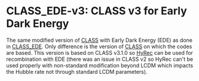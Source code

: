 # CLASS_EDE-v3: CLASS v3 for Early Dark Energy

The same modified version of [CLASS](https://github.com/lesgourg/class_public) with Early Dark Energy (EDE) as done in [CLASS_EDE](https://github.com/mwt5345/class_ede/blob/master/README.md). Only difference is the version of [CLASS](https://github.com/lesgourg/class_public) on which the codes are based. This version is based on CLASS v3.1.0 so [HyRec](https://github.com/nanoomlee/HYREC-2) can be used for recombination with EDE (there was an issue in CLASS v2 so HyRec can't be used properly with non-standard modification beyond LCDM which impacts the Hubble rate not through standard LCDM parameters).
